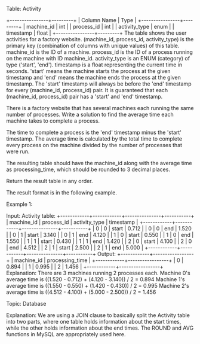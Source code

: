 Table: Activity

+----------------+---------+
| Column Name    | Type    |
+----------------+---------+
| machine_id     | int     |
| process_id     | int     |
| activity_type  | enum    |
| timestamp      | float   |
+----------------+---------+
The table shows the user activities for a factory website.
(machine_id, process_id, activity_type) is the primary key (combination of columns with unique values) of this table.
machine_id is the ID of a machine.
process_id is the ID of a process running on the machine with ID machine_id.
activity_type is an ENUM (category) of type ('start', 'end').
timestamp is a float representing the current time in seconds.
'start' means the machine starts the process at the given timestamp and 'end' means the machine ends the process at the given timestamp.
The 'start' timestamp will always be before the 'end' timestamp for every (machine_id, process_id) pair.
It is guaranteed that each (machine_id, process_id) pair has a 'start' and 'end' timestamp.
 

There is a factory website that has several machines each running the same number of processes. Write a solution to find the average time each machine takes to complete a process.

The time to complete a process is the 'end' timestamp minus the 'start' timestamp. The average time is calculated by the total time to complete every process on the machine divided by the number of processes that were run.

The resulting table should have the machine_id along with the average time as processing_time, which should be rounded to 3 decimal places.

Return the result table in any order.

The result format is in the following example.

 

Example 1:

Input: 
Activity table:
+------------+------------+---------------+-----------+
| machine_id | process_id | activity_type | timestamp |
+------------+------------+---------------+-----------+
| 0          | 0          | start         | 0.712     |
| 0          | 0          | end           | 1.520     |
| 0          | 1          | start         | 3.140     |
| 0          | 1          | end           | 4.120     |
| 1          | 0          | start         | 0.550     |
| 1          | 0          | end           | 1.550     |
| 1          | 1          | start         | 0.430     |
| 1          | 1          | end           | 1.420     |
| 2          | 0          | start         | 4.100     |
| 2          | 0          | end           | 4.512     |
| 2          | 1          | start         | 2.500     |
| 2          | 1          | end           | 5.000     |
+------------+------------+---------------+-----------+
Output: 
+------------+-----------------+
| machine_id | processing_time |
+------------+-----------------+
| 0          | 0.894           |
| 1          | 0.995           |
| 2          | 1.456           |
+------------+-----------------+
Explanation: 
There are 3 machines running 2 processes each.
Machine 0's average time is ((1.520 - 0.712) + (4.120 - 3.140)) / 2 = 0.894
Machine 1's average time is ((1.550 - 0.550) + (1.420 - 0.430)) / 2 = 0.995
Machine 2's average time is ((4.512 - 4.100) + (5.000 - 2.500)) / 2 = 1.456

Topic: Database

Explanation: We are using a JOIN clause to basically split the Activity table into two parts, where one table holds information about the start times, while the other holds information about the end times. The ROUND and AVG functions in MySQL are appropriately used here.